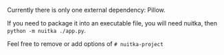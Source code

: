 Currently there is only one external dependency: Pillow. 


If you need to package it into an executable file, you will need nuitka, then `python -m nuitka ./app.py`.

Feel free to remove or add options of `# nuitka-project`